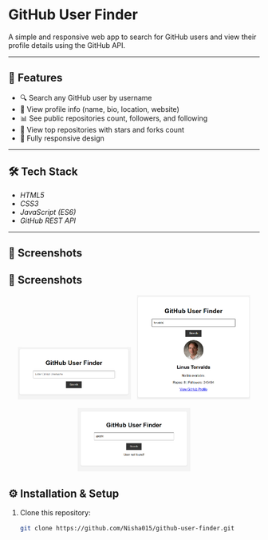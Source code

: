 # GitHub User Finder

A simple and responsive web app to search for GitHub users and view their profile details using the GitHub API.

---

## 🚀 Features
- 🔍 Search any GitHub user by username
- 📄 View profile info (name, bio, location, website)
- 📊 See public repositories count, followers, and following
- 📁 View top repositories with stars and forks count
- 📱 Fully responsive design

---

## 🛠 Tech Stack
- *HTML5*
- *CSS3*
- *JavaScript (ES6)*
- *GitHub REST API*

---

## 📸 Screenshots

## 📸 Screenshots

<p align="center">
  <img src="assets/screenshot-home.png" alt="Home Screenshot" width="45%" />
  &nbsp;
  <img src="assets/screenshot-profile.png" alt="Profile Screenshot" width="45%" />
</p>

<p align="center">
  <img src="assets/screenshot-error.png" alt="Error Screenshot" width="45%" />
</p>

## ⚙ Installation & Setup
1. Clone this repository:
   ```bash
   git clone https://github.com/Nisha015/github-user-finder.git